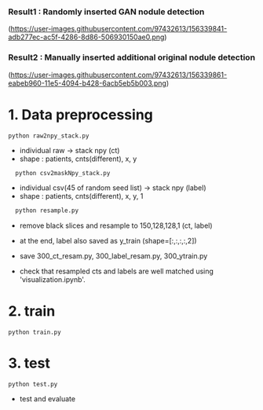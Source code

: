 ### Result1 : Randomly inserted GAN nodule detection
(https://user-images.githubusercontent.com/97432613/156339841-adb277ec-ac5f-4286-8d86-506930150ae0.png)

### Result2 : Manually inserted additional original nodule detection
(https://user-images.githubusercontent.com/97432613/156339861-eabeb960-11e5-4094-b428-6acb5eb5b003.png)

# 1. Data preprocessing

    python raw2npy_stack.py  

  - individual raw -> stack npy (ct) 
  - shape : patients, cnts(different), x, y
```python
  python csv2maskNpy_stack.py
```
  - individual csv(45 of random seed list) -> stack npy (label)
  - shape : patients, cnts(different), x, y, 1
```python
  python resample.py
```
  - remove black slices and resample to 150,128,128,1 (ct, label)
  - at the end, label also saved as y_train (shape=[:,:,:,:,2])
  - save 300_ct_resam.py, 300_label_resam.py, 300_ytrain.py

  - check that resampled cts and labels are well matched using 'visualization.ipynb'.
  
# 2. train

    python train.py


# 3. test

    python test.py

  - test and evaluate
  
 
 
 